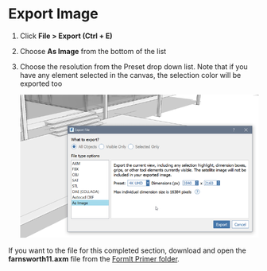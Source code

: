 # Export Image

1. Click **File &gt; Export \(Ctrl + E\)**
2. Choose **As Image** from the bottom of the list
3. Choose the resolution from the Preset drop down list. Note that if you have any element selected in the canvas, the selection color will be exported too

   ![](../.gitbook/assets/03b98705-6f53-4856-aea7-a48a906b981f.png)

If you want to the file for this completed section, download and open the **farnsworth11.axm** file from the [FormIt Primer folder](https://s3-us-west-1.amazonaws.com/downloads.autodeskformit.com/Primer/Part1_datasets.zip).

